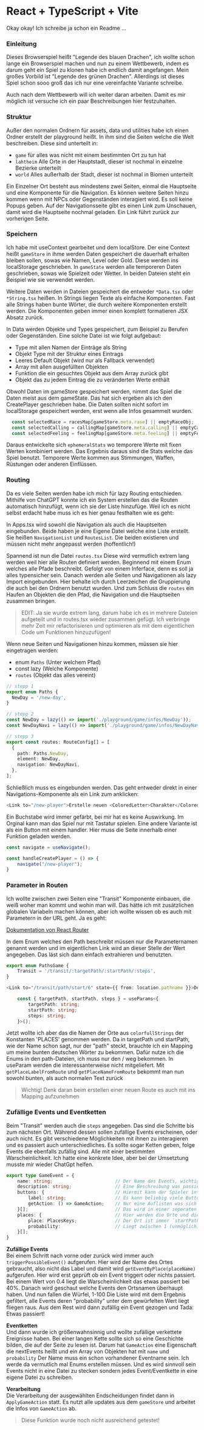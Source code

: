 # React + TypeScript + Vite

Okay okay! Ich schreibe ja schon ein Readme ...

### Einleitung
Dieses Browserspiel heißt "Legende des blauen Drachen", ich wollte schon lange ein Browserspiel machen und nun zu einem Wettbewerb, indem es darum geht ein Spiel zu klonen habe ich endlich damit angefangen. Mein großes Vorbild ist "Legende des grünen Drachen". Allerdings ist dieses Spiel schon sooo groß das ich nur eine vereinfachte Variante schreibe.

Auch nach dem Wettbewerb will ich weiter daran arbeiten. Damit es mir möglich ist versuche ich ein paar Beschreibungen hier festzuhalten.

### Struktur
Außer den normalen Ordnern für assets, data und utilities habe ich einen Ordner erstellt der playground heißt. In ihm sind die Seiten welche die Welt beschreiben. Diese sind unterteilt in:
- `game` für alles was nicht mit einem bestimmten Ort zu tun hat
- `lahtheim` Alle Orte in der Hauptstadt, dieser ist nochmal in einzelne Bezierke unterteilt
- `world` Alles außerhalb der Stadt, dieser ist nochmal in Biomen unterteilt

Ein Einzelner Ort besteht aus mindestens zwei Seiten, einmal die Hauptseite und eine Komponente für die Navigation. Es können weitere Seiten hinzu kommen wenn mit NPCs oder Gegenständen interagiert wird. Es soll keine Popups geben. Auf der Navigationsseite gibt es einen Link zum Unschauen, damit wird die Hauptseite nochmal geladen. Ein Link führt zurück zur vorherigen Seite.

### Speichern
Ich habe mit useContext gearbeitet und dem localStore. Der eine Context heißt `gameStore` in ihme werden Daten gespeichert die dauerhaft erhalten bleiben sollen, sowas wie Namen, Level oder Gold. Diese werden ins localStorage geschrieben. In `gameState` werden alle temporeren Daten geschrieben, sowas wie Spielzeit oder Wetter. In beiden Dateien steht ein Beispiel wie sie verwendet werden.

Weitere Daten werden in Dateien gespeichert die entweder `*Data.tsx` oder `*String.tsx` heißen. In Strings liegen Texte als einfache Komponenten. Fast alle Strings haben bunte Wörter, die durch weitere Komponenten erstellt werden. Die Komponenten geben immer einen komplett formatieren JSX Absatz zurück.

In Data werden Objekte und Types gespeichert, zum Beispiel zu Berufen oder Gegenständen. Eine solche Datei ist wie folgt aufgebaut:

- Type mit allen Namen der Einträge als String 
- Objekt Type mit der Struktur eines Eintrags 
- Leeres Default Objekt (wird nur als Fallback verwendet)
- Array mit allen ausgefüllten Objekten
- Funktion die ein gesuchtes Objekt aus dem Array zurück gibt
- Objekt das zu jedem Eintrag die zu veränderten Werte enthält

Obwohl Daten im gameStore gespeichert werden, nimmt das Spiel die Daten meist aus dem gameState. 
Das hat sich ergeben als ich den CreatePlayer geschrieben habe. Die Daten sollten nicht sofort im localStorage gespeichert werden, erst wenn alle Infos gesammelt wurden. 
```typescript
  const selectedRace = racesMap[gameStore.meta.rase] || emptyRaceObj;
  const selectedCalling = callingMap[gameStore.meta.calling] || emptyCallingObj;
  const selectedFeeling = feelingMap[gameStore.meta.feeling] || emptyFeelingObj;
```

Daraus entwickelte sich `ephemeralStats` wo temporere Werte mit fixen Werten kombiniert werden. Das Ergebnis daraus sind die Stats welche das Spiel benutzt. Temporere Werte kommen aus Stimmungen, Waffen, Rüstungen oder anderen Einflüssen. 

### Routing
Da es viele Seiten werden habe ich mich für lazy Routing entschieden. Mithilfe von ChatGPT konnte ich ein System erstellen das die Routen automatisch hinzufügt, wenn ich sie der Liste hinzufüge. Weil ich es nicht selbst erdacht habe muss ich es hier genau festhalten wie es geht:

In Apps.tsx wird sowohl die Navigation als auch die Hauptseiten eingebunden. Beide haben je eine Eigene Datei welche eine Liste erstellt. Sie heißen `NavigationList` und `RoutesList`. Die beiden existieren und müssen nicht mehr angepasst werden (hoffentlich!)

Spannend ist nun die Datei `routes.tsx` Diese wird vermutlich extrem lang werden weil hier alle Routen definiert werden. Beginnend mit einem Enum welches alle Pfade beschreibt. Gefolgt von einem Inferface, denn es soll ja alles typensicher sein. Danach werden alle Seiten und Navigationen als lazy Import eingebunden. Hier behalte ich durch Leerzeichen die Gruppierung die auch bei den Ordnern benutzt wurden. Und zum Schluss die `routes` ein Haufen an Objekten die den Pfad, die Navigation und die Hauptseiten zusammen bringen.

> EDIT: Ja sie wurde extrem lang, darum habe ich es in mehrere Dateien aufgeteilt und in routes.tsx wieder zusammen gefügt. Ich verbringe mehr Zeit mir refactorisieren und optimieren als mit dem eigentlichen Code um Funktionen hinzuzufügen! 

Wenn neue Seiten und Navigationen hinzu kommen, müssen sie hier eingetragen werden:
- enum `Paths` (Unter welchem Pfad)
- const lazy (Welche Komponente)
- `routes` (Objekt das alles vereint)

```typescript
// stepp 1
export enum Paths {
  NewDay = '/new-day',
}

// stepp 2
const NewDay = lazy(() => import('./playground/game/infos/NewDay'));
const NewDayNavi = lazy(() => import('./playground/game/infos/NewDayNavi'));

// stepp 3
export const routes: RouteConfig[] = [
  {
    path: Paths.NewDay,
    element: NewDay,
    navigation: NewDayNavi,
  },
];
```

Schließlich muss es eingebunden werden. Das geht entweder direkt in einer Navigations-Komponente als ein Link zum anklicken:

```typescript
<Link to="/new-player">Erstelle neuen <ColoredLetter>Charakter</ColoredLetter></Link><br />
```

Ein Buchstabe wird immer gefärbt, bei mir hat es keine Auswirkung. Im Orginal kann man das Spiel nur mit Tastatur spielen. Eine andere Variante ist als ein Button mit einem handler. Hier muss die Seite innerhalb einer Funktion geladen werden.

```typescript
const navigate = useNavigate();

const handleCreatePlayer = () => {
    navigate("/new-player");
}
```

### Parameter in Routen
Ich wollte zwischen zwei Seiten eine "Transit" Komponente einbauen, die weiß woher man kommt und wohin man will. Das hätte ich mit zusätzlichen globalen Variabeln machen können, aber ich wollte wissen ob es auch mit Parametern in der URL geht. Ja es geht:

[Dokumentation von React Router](https://api.reactrouter.com/v7/functions/react_router.useParams.html)

In dem Enum welches den Path beschreibt müssen nur die Parameternamen genannt werden und im eigentlichen Link wird an dieser Stelle der Wert angegeben. Das läst sich dann einfach extrahieren und benutzten.

```typescript
export enum PathsGame {
    Transit = '/transit/:targetPath/:startPath/:steps',
}
```
```typescript
<Link to="/transit/path/start/6" state={{ from: location.pathname }}>Dem Weg folgen</Link>
```
```typescript
    const { targetPath, startPath, steps } = useParams<{
        targetPath: string;
        startPath: string;
        steps: string;
    }>();
```

Jetzt wollte ich aber das die Namen der Orte aus `colorfullStrings` der Konstanten 'PLACES' genommen werden.
Da in targetPath und startPath, wie der Name schon sagt, nur der "path" steckt, brauchte ich ein Mapping um meine bunten deutschen Wörter zu bekommen. Dafür nutze ich die Enums in den path-Dateien, ich muss nur den / weg bekommen.
In useParam werden die interessanterweise nicht mitgeliefert. Mit `getPlaceLabelFromRoute` und `getPlaceNameFromRoute`
bekommt man nun sowohl bunten, als auch normalen Text zurück

> Wichtig! Denk daran beim erstellen einer neuen Route es auch mit ins Mapping aufzunehmen

### Zufällige Events und Eventketten
Beim "Transit" werden auch die `steps` angegeben. Das sind die Schritte bis zum nächsten Ort. Während dessen sollen zufällige Events erscheinen, oder auch nicht. Es gibt verschiedene Möglichkeiten mit ihnen zu interagieren und es passiert auch unterschiedliches. Es sollte sogar Ketten geben, folge Events die ebenfalls zufällig sind. Alle mit einer bestimmten Warscheinlichkeit. 
Ich hatte eine konkrete Idee, aber bei der Umsetztung musste mir wieder ChatGpt helfen. 

```typescript
export type GameEvent = {
    name: string;                       // Der Name des Events, wichtig bei Folge-Events!
    description: string;                // Eine Beschreibung was passiert
    buttons: {                          // Hiermit kann der Spieler interagieren
        label: string;                  // Es kann beliebig viele Buttons haben
        getAction: () => GameAction;    // Nur eine Auflisten was sich ändert, nicht wie es sich ändert
    }[];                                // Das wird in einer seperaten Datei/Funktion gemacht
    places: {                           // Hier werden die Orte und die Warscheinlichkeit aufgelistet
        place: PlacesKeys;              // Der Ort ist immer `startPath`
        probability:                    // Liegt zwischen 1 (unmöglich) und 100 (immer)
    }[];
}
```

**Zufällige Events**   
Bei einem Schritt nach vorne oder zurück wird immer auch `triggerPossibleEvent()` aufgerufen.
Hier wird der Name des Ortes gebraucht, also nicht das Label und damit wird `getEventByPlace(placeName)` aufgerufen.
Hier wird erst geprüft ob ein Event triggert oder nichts passiert. Bei einem Wert von 0.4 liegt die Warscheinlichkeit das etwas passiert bei 40%. Danach wird geschaut welche Events den Ortsnamen überhaupt haben. Und nun fallen die Würfel, 1-100 Die Liste wird mit dem Ergebnis gefiltert, alle Events deren "probability" unter dem gewürfelten Wert liegt fliegen raus. Aus dem Rest wird dann zufällig ein Event gezogen und Tada: Etwas passiert!

**Eventketten**  
Und dann wurde ich größenwahnsinnig und wollte zufällige verkettete Ereignisse haben. Bei einer langen Kette sollte sich so eine Geschichte bilden, die auf der Seite zu lesen ist. Darum hat `GameAction` eine Eigenschaft die nextEvents heißt und ein Array von Objekten hat mit `name` und `probability` Der Name muss ein schon vorhandener Eventname sein. Ich werde da vermutlich mal Enums erstellen müssen. Und es wird sinnvoll sein Events nicht in eine Datei zu stecken sondern jedes Event/Eventkette in eine eigene Datei zu schreiben. 

**Verarbeitung**  
Die Verarbeitung der ausgewählten Endscheidungen findet dann in `ApplyGameAction` statt. Es nutzt alle updates aus dem `gameStore` und arbeitet die Infos von `GameAction` ab. 

> Diese Funktion wurde noch nicht ausreichend getestet! 